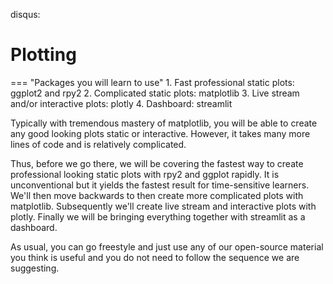 disqus:

# Plotting

=== "Packages you will learn to use"
    1. Fast professional static plots: ggplot2 and rpy2
    2. Complicated static plots: matplotlib
    3. Live stream and/or interactive plots: plotly
    4. Dashboard: streamlit

Typically with tremendous mastery of matplotlib, you will be able to create any good looking plots static or interactive. However, it takes many more lines of code and is relatively complicated.

Thus, before we go there, we will be covering the fastest way to create professional looking static plots with rpy2 and ggplot rapidly. It is unconventional but it yields the fastest result for time-sensitive learners. We'll then move backwards to then create more complicated plots with matplotlib. Subsequently we'll create live stream and interactive plots with plotly. Finally we will be bringing everything together with streamlit as a dashboard.

As usual, you can go freestyle and just use any of our open-source material you think is useful and you do not need to follow the sequence we are suggesting.
